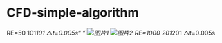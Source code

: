 # CFD-simple-algorithm
RE=50    101*101    △t=0.005s“ ”
![图片1](https://user-images.githubusercontent.com/112617228/222341364-a42d8d15-298c-43a0-95f5-3e41abd5c3db.png)
![图片2](https://user-images.githubusercontent.com/112617228/222341459-adb93ab7-3312-481b-badd-720c12e89991.png)
RE=1000    201*201    △t=0.005s
